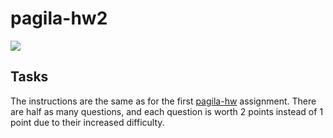 # pagila-hw2
[![](https://github.com/somu-a/pagila-hw2/workflows/tests/badge.svg)](https://github.com/somu-a/pagila-hw2/actions?query=workflow%3Atests)

## Tasks

The instructions are the same as for the first [pagila-hw](https://github.com/mikeizbicki/pagila-hw) assignment.
There are half as many questions, and each question is worth 2 points instead of 1 point due to their increased difficulty.
